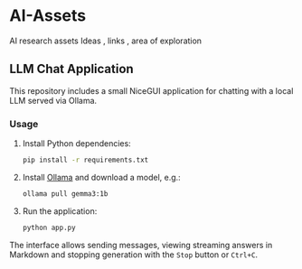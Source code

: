 # AI-Assets
AI research assets
Ideas , links , area of exploration

## LLM Chat Application

This repository includes a small NiceGUI application for chatting with a local LLM served via Ollama.

### Usage
1. Install Python dependencies:
   ```bash
   pip install -r requirements.txt
   ```
2. Install [Ollama](https://ollama.com) and download a model, e.g.:
   ```bash
   ollama pull gemma3:1b
   ```
3. Run the application:
   ```bash
   python app.py
   ```

The interface allows sending messages, viewing streaming answers in Markdown and stopping generation with the `Stop` button or `Ctrl+C`.
